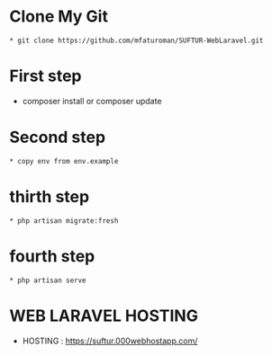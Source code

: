 # Clone My Git
    * git clone https://github.com/mfaturoman/SUFTUR-WebLaravel.git

# First step 
   * composer install or composer update
   
# Second step
    * copy env from env.example
    
# thirth step
    * php artisan migrate:fresh 

# fourth step
    * php artisan serve
    
# WEB LARAVEL HOSTING 
   * HOSTING : https://suftur.000webhostapp.com/
